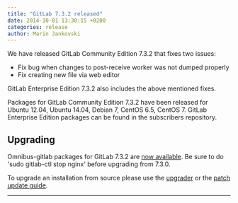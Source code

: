 ```yaml
---
title: "GitLab 7.3.2 released"
date: 2014-10-01 13:30:15 +0200
categories: release
author: Marin Jankovski
---
```


We have released GitLab Community Edition 7.3.2 that fixes two issues:

- Fix bug when changes to post-receive worker was not dumped properly
- Fix creating new file via web editor

GitLab Enterprise Edition 7.3.2 also includes the above mentioned fixes.

<!--more-->

Packages for GitLab Community Edition 7.3.2 have been released for Ubuntu 12.04, Ubuntu 14.04, Debian 7, CentOS 6.5, CentOS 7.
GitLab Enterprise Edition packages can be found in the subscribers repository.

## Upgrading

Omnibus-gitlab packages for GitLab 7.3.2 are [now
available](https://about.gitlab.com/downloads/).
Be sure to do 'sudo gitlab-ctl stop nginx' before upgrading from 7.3.0.

To upgrade an installation
from source please use the
[upgrader](http://doc.gitlab.com/ce/update/upgrader.html) or the [patch update
guide](http://doc.gitlab.com/ce/update/patch_versions.html).

- - -
